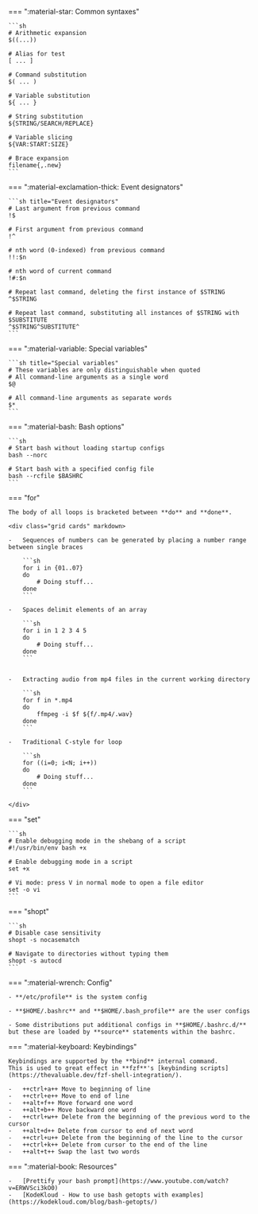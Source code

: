 === ":material-star: Common syntaxes"

    ```sh
    # Arithmetic expansion
    $((...))

    # Alias for test
    [ ... ]

    # Command substitution
    $( ... )

    # Variable substitution
    ${ ... }

    # String substitution
    ${STRING/SEARCH/REPLACE}

    # Variable slicing
    ${VAR:START:SIZE}

    # Brace expansion
    filename{,.new}
    ```

=== ":material-exclamation-thick: Event designators"

    ```sh title="Event designators"
    # Last argument from previous command
    !$

    # First argument from previous command
    !^

    # nth word (0-indexed) from previous command
    !!:$n

    # nth word of current command
    !#:$n

    # Repeat last command, deleting the first instance of $STRING
    ^$STRING

    # Repeat last command, substituting all instances of $STRING with $SUBSTITUTE
    ^$STRING^SUBSTITUTE^
    ```

=== ":material-variable: Special variables"

    ```sh title="Special variables"
    # These variables are only distinguishable when quoted
    # All command-line arguments as a single word
    $@

    # All command-line arguments as separate words
    $*
    ```

=== ":material-bash: Bash options"

    ```sh
    # Start bash without loading startup configs
    bash --norc 

    # Start bash with a specified config file
    bash --rcfile $BASHRC
    ```


=== "for"

    The body of all loops is bracketed between **do** and **done**.

    <div class="grid cards" markdown>

    -   Sequences of numbers can be generated by placing a number range between single braces

        ```sh
        for i in {01..07}
        do 
            # Doing stuff...
        done
        ```

    -   Spaces delimit elements of an array

        ```sh
        for i in 1 2 3 4 5
        do 
            # Doing stuff...
        done
        ```


    -   Extracting audio from mp4 files in the current working directory

        ```sh
        for f in *.mp4
        do 
            ffmpeg -i $f ${f/.mp4/.wav} 
        done
        ```

    -   Traditional C-style for loop

        ```sh
        for ((i=0; i<N; i++))
        do 
            # Doing stuff...
        done
        ```

    </div>

=== "set"

    ```sh
    # Enable debugging mode in the shebang of a script
    #!/usr/bin/env bash +x

    # Enable debugging mode in a script
    set +x

    # Vi mode: press V in normal mode to open a file editor
    set -o vi
    ```

=== "shopt"

    ```sh
    # Disable case sensitivity
    shopt -s nocasematch

    # Navigate to directories without typing them
    shopt -s autocd
    ```

=== ":material-wrench: Config"

    - **/etc/profile** is the system config

    - **$HOME/.bashrc** and **$HOME/.bash_profile** are the user configs

    - Some distributions put additional configs in **$HOME/.bashrc.d/** but these are loaded by **source** statements within the bashrc.

=== ":material-keyboard: Keybindings"

    Keybindings are supported by the **bind** internal command.
    This is used to great effect in **fzf**'s [keybinding scripts](https://thevaluable.dev/fzf-shell-integration/).

    -   ++ctrl+a++ Move to beginning of line
    -   ++ctrl+e++ Move to end of line
    -   ++alt+f++ Move forward one word
    -   ++alt+b++ Move backward one word
    -   ++ctrl+w++ Delete from the beginning of the previous word to the cursor
    -   ++alt+d++ Delete from cursor to end of next word
    -   ++ctrl+u++ Delete from the beginning of the line to the cursor
    -   ++ctrl+k++ Delete from cursor to the end of the line
    -   ++alt+t++ Swap the last two words

=== ":material-book: Resources"

    -   [Prettify your bash prompt](https://www.youtube.com/watch?v=ERWVSci3kO0) 
    -   [KodeKloud - How to use bash getopts with examples](https://kodekloud.com/blog/bash-getopts/)




